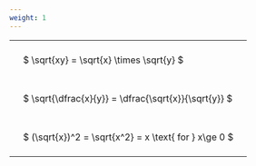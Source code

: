 ```yaml
---
weight: 1
---
```


<style type="text/css">
#T_0aca1 th.col_heading {
  text-align: left;
  font-size: 1em;
}
#T_0aca1 td {
  text-align: left;
  font-size: 1em;
  padding: 1.5em;
}
</style>
<table id="T_0aca1">
  <thead>
  </thead>
  <tbody>
    <tr>
      <td id="T_0aca1_row0_col0" class="data row0 col0" >$ \sqrt{xy} = \sqrt{x} \times \sqrt{y} $</td>
    </tr>
    <tr>
      <td id="T_0aca1_row1_col0" class="data row1 col0" >$ \sqrt{\dfrac{x}{y}} = \dfrac{\sqrt{x}}{\sqrt{y}} $</td>
    </tr>
    <tr>
      <td id="T_0aca1_row2_col0" class="data row2 col0" >$ (\sqrt{x})^2 = \sqrt{x^2} = x \text{ for } x\ge 0 $</td>
    </tr>
  </tbody>
</table>
